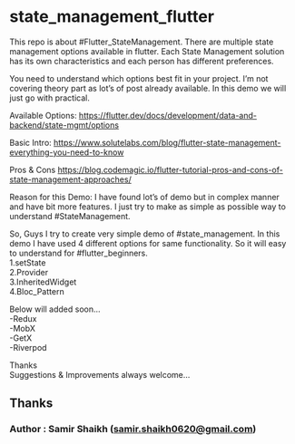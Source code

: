 # state_management_flutter
This repo is about #Flutter_StateManagement. There are multiple state management options available in flutter.
Each State Management solution has its own characteristics and each person has different preferences. 

You need to understand which options best fit in your project. I’m not covering theory part as lot’s of post already available. In this demo we will just go with practical.

Available Options:
https://flutter.dev/docs/development/data-and-backend/state-mgmt/options

Basic Intro:
https://www.solutelabs.com/blog/flutter-state-management-everything-you-need-to-know

Pros & Cons
https://blog.codemagic.io/flutter-tutorial-pros-and-cons-of-state-management-approaches/

Reason for this Demo:
I have found lot’s of demo but in complex manner and have bit more features. I just try to make as simple as possible way to understand #StateManagement.

So, Guys I try to create very simple demo of #state_management. In this demo I have used 4 different options for same functionality. So it will easy to understand for #flutter_beginners.\
1.setState  
2.Provider  
3.InheritedWidget  
4.Bloc_Pattern  

Below will added soon...  
-Redux\
-MobX\
-GetX\
-Riverpod

Thanks\
Suggestions & Improvements always welcome…

## Thanks
### Author : Samir Shaikh (samir.shaikh0620@gmail.com)

